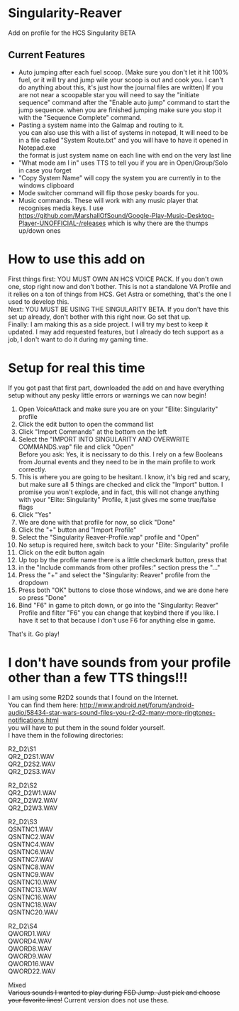 # Singularity-Reaver  
Add on profile for the HCS Singularity BETA  

## Current Features  

 - Auto jumping after each fuel scoop. (Make sure you don't let it hit 100% fuel, or it will try and jump wile your scoop is out and cook you. I can't do anything about this, it's just how the journal files are written) 
      If you are not near a scoopable star you will need to say the "initiate sequence" command after the "Enable auto jump" command to start the jump sequence. when you are finished jumping make sure you stop it with the "Sequence Complete" command.  
 - Pasting a system name into the Galmap and routing to it.  
      you can also use this with a list of systems in notepad, It will need to be in a file called "System Route.txt" and you will have to have it opened in Notepad.exe  
      the format is just system name on each line with end on the very last line  
 - "What mode am I in" uses TTS to tell you if you are in Open/Group/Solo in case you forget  
 - "Copy System Name" will copy the system you are currently in to the windows clipboard  
 - Mode switcher command will flip those pesky boards for you.
 - Music commands. These will work with any music player that recognises media keys. I use https://github.com/MarshallOfSound/Google-Play-Music-Desktop-Player-UNOFFICIAL-/releases which is why there are the thumps up/down ones


# How to use this add on  
First things first: YOU MUST OWN AN HCS VOICE PACK. If you don't own one, stop right now and don't bother. This is not a standalone VA Profile and it relies on a ton of things from HCS. Get Astra or something, that's the one I used to develop this.  
Next: YOU MUST BE USING THE SINGULARITY BETA. If you don't have this set up already, don't bother with this right now. Go set that up.  
Finally: I am making this as a side project. I will try my best to keep it updated. I may add requested features, but I already do tech support as a job, I don't want to do it during my gaming time.  

# Setup for real this time  
If you got past that first part, downloaded the add on and have everything setup without any pesky little errors or warnings we can now begin!  

1. Open VoiceAttack and make sure you are on your "Elite: Singularity" profile  
2. Click the edit button to open the command list  
3. Click "Import Commands" at the bottom on the left  
4. Select the "IMPORT INTO SINGULARITY AND OVERWRITE COMMANDS.vap" file and click "Open"  
  Before you ask: Yes, it is necissary to do this. I rely on a few Booleans from Journal events and they need to be in the main profile to work correctly.  
5. This is where you are going to be hesitant. I know, it's big red and scary, but make sure all 5 things are checked and click the "Import" button. I promise you won't explode, and in fact, this will not change anything with your "Elite: Singularity" Profile, it just gives me some true/false flags  
6. Click "Yes"  
7. We are done with that profile for now, so click "Done"  
8. Click the "+" button and "Import Profile"  
9. Select the "Singularity Reaver-Profile.vap" profile and "Open"  
10. No setup is required here, switch back to your "Elite: Singularity" profile  
11. Click on the edit button again  
12. Up top by the profile name there is a little checkmark button, press that  
13. in the "Include commands from other profiles:" section press the "..."  
14. Press the "+" and select the "Singularity: Reaver" profile from the dropdown  
15. Press both "OK" buttons to close those windows, and we are done here so press "Done"  
16. Bind "F6" in game to pitch down, or go into the "Singularity: Reaver" Profile and filter "F6" you can change that keybind there if you like. I have it set to that because I don't use F6 for anything else in game.  

That's it. Go play!  

# I don't have sounds from your profile other than a few TTS things!!!  
I am using some R2D2 sounds that I found on the Internet.  
You can find them here: http://www.android.net/forum/android-audio/58434-star-wars-sound-files-you-r2-d2-many-more-ringtones-notifications.html  
you will have to put them in the sound folder yourself.  
I have them in the following directories:  

R2_D2\S1  
  QR2_D2S1.WAV  
  QR2_D2S2.WAV  
  QR2_D2S3.WAV  
  
R2_D2\S2  
  QR2_D2W1.WAV  
  QR2_D2W2.WAV  
  QR2_D2W3.WAV  
  
R2_D2\S3  
  QSNTNC1.WAV  
  QSNTNC2.WAV  
  QSNTNC4.WAV  
  QSNTNC6.WAV  
  QSNTNC7.WAV  
  QSNTNC8.WAV  
  QSNTNC9.WAV  
  QSNTNC10.WAV  
  QSNTNC13.WAV  
  QSNTNC16.WAV  
  QSNTNC18.WAV  
  QSNTNC20.WAV  
  
R2_D2\S4  
  QWORD1.WAV  
  QWORD4.WAV  
  QWORD8.WAV  
  QWORD9.WAV  
  QWORD16.WAV  
  QWORD22.WAV  
  
Mixed  
  ~~Various sounds I wanted to play during FSD Jump. Just pick and choose your favorite lines!~~
  Current version does not use these.
  
